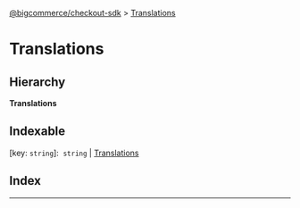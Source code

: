 [@bigcommerce/checkout-sdk](../README.md) > [Translations](../interfaces/translations.md)

# Translations

## Hierarchy

**Translations**

## Indexable

\[key: `string`\]:&nbsp; `string` &#124; [Translations](translations.md)

## Index

---

